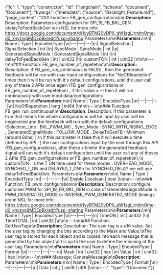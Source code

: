 {"lc": 1, "type": "constructor", "id": ["langchain", "schema", "document", "Document"], "kwargs": {"metadata": {"source": "Backlight_Feature.md"}, "page_content": "### Function: FB_gen_configurrations\n\n**Description:** Description: Parameters configuration for SPI_19_FB_BKL_GEN (delayToFeedBackGen is in NS), for more info: https://docs.google.com/document/d/1yyBTM20vDPX_qW1zgLjrmImOme-d0_xnyzvq9MDEpBk/edit?usp=sharing Parameters:\n\n**Parameters:**\n\n| Name | Type | EncodedType |\n|---|---|---|\n| SignalSelection | SignalSelection | int |\n| SyncMode | SyncMode | int |\n| GeneratedSignalMode | GeneratedSignalMode | int |\n| delayToFeedBackGen | int | uint32 |\n| customTON | int | uint32 |\n\n\n---\n\n### Function: FB_gen_number_of_repetetion\n\n**Description:** Description: if FB_gen_run_continuous is FALSE , then the generated feedback will be run with user input configurations for \"NoOfRepetetion\" times then it will be run with it's default configurations, until the user call any of these 2 APIs once again (FB_gen_configurrations or FB_gen_number_of_repetetion) , if this value = -1 then it will run continuously with user input data/configurations Parameters:\n\n**Parameters:**\n\n| Name | Type | EncodedType |\n|---|---|---|\n| NoOfRepetetion | long | int64 |\n\n\n---\n\n### Function: FB_gen_run_continuous\n\n**Description:** Description: if this parameter is true that means the whole configurations will be input by user will be negelected and the feedback will run with it\n                        default configurations (Selection_Line : BKL_PWMI_MC , Sync_Mode : SYNC_WITH_RISING_EDGE , GeneratedSignalMode : FOLLOW_MODE , DelayToGenFB : Minimum (around 80ns) ).\n                        if this parameter is false this it will execute x time (defined by API : ) the user configurations input by the user through this API (FB_gen_configurrations), after these x time\n                        the generated feedback signal will run with it's default configuration untill the user call any of theses 2 APIs (FB_gen_configurrations or FB_gen_number_of_repetetion),\n                        customTON : is the T ON time used for these modes : OVERHEAD_MODE, SYNCHED_T_ON and DELAYED_T_ON\n                        for SYNCHED_DELAY we will use delayToFeedBackGen. Parameters:\n\n**Parameters:**\n\n| Name | Type | EncodedType |\n|---|---|---|\n| Enable | boolean | bool |\n\n\n---\n\n### Function: FB_pwm_configuration\n\n**Description:** Description: configure customer PWM for SPI_19_FB_BKL_GEN in case of GeneratedSignalMode is PWM_GENERATED_MODE or INVERSE_PWM_GENERATED_MODE (timings are in NS), for more info: https://docs.google.com/document/d/1yyBTM20vDPX_qW1zgLjrmImOme-d0_xnyzvq9MDEpBk/edit?usp=sharing Parameters:\n\n**Parameters:**\n\n| Name | Type | EncodedType |\n|---|---|---|\n| TimeON | int | uint32 |\n| TimeTOTAL | int | uint32 |\n\n\n---\n\n### Function: SetUserTag\n\n**Description:** Description: The user tag is a u16 value. Set the user tag by changing the bits according to the Mask and Value.\nThe user tag is stored for each object and is copied into each message that is generated by this object.\nIt is up to the user to define the meaning of the user tag. Parameters:\n\n**Parameters:**\n\n| Name | Type | EncodedType | Format |\n|---|---|---|---|\n| Mask | int | uint32 | hex |\n| Value | int | uint32 | hex |\n\n\n---\n\n### Message: GeneralMessage\n\n**Description:** Parameters:\n\n**Parameters:**\n\n| Name | Type | EncodedType | Format |\n|---|---|---|---|\n| Data | int[] | uint8 | utf8 |\n\n\n---", "type": "Document"}}